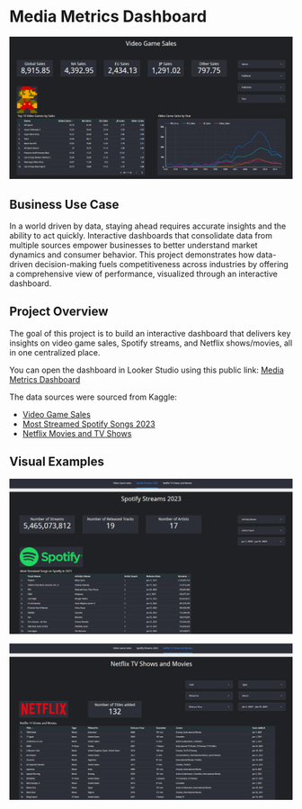 # Media Metrics Dashboard

![alt text](https://github.com/denisgaribovic/media-metrics-dashboard/blob/main/Pictures/Example%201.png)

## Business Use Case

In a world driven by data, staying ahead requires accurate insights and the ability to act quickly. Interactive dashboards that consolidate data from multiple sources empower businesses to better understand market dynamics and consumer behavior. This project demonstrates how data-driven decision-making fuels competitiveness across industries by offering a comprehensive view of performance, visualized through an interactive dashboard.

## Project Overview

The goal of this project is to build an interactive dashboard that delivers key insights on video game sales, Spotify streams, and Netflix shows/movies, all in one centralized place.

You can open the dashboard in Looker Studio using this public link: [Media Metrics Dashboard](https://lookerstudio.google.com/reporting/2776b0c3-fbbb-48fc-b203-99311172c9c2)

The data sources were sourced from Kaggle:

- [Video Game Sales](https://www.kaggle.com/datasets/gregorut/videogamesales)
- [Most Streamed Spotify Songs 2023](https://www.kaggle.com/datasets/nelgiriyewithana/top-spotify-songs-2023)
- [Netflix Movies and TV Shows](https://www.kaggle.com/datasets/shivamb/netflix-shows)

## Visual Examples

![alt text](https://github.com/denisgaribovic/media-metrics-dashboard/blob/main/Pictures/Example%202.png)

![alt text](https://github.com/denisgaribovic/media-metrics-dashboard/blob/main/Pictures/Example%203.png)

